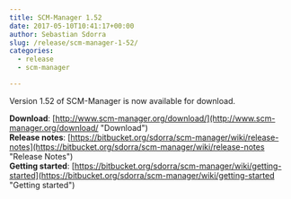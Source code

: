 ```yaml
---
title: SCM-Manager 1.52
date: 2017-05-10T10:41:17+00:00
author: Sebastian Sdorra
slug: /release/scm-manager-1-52/
categories:
  - release
  - scm-manager

---
```

Version 1.52 of SCM-Manager is now available for download.

**Download**: [http://www.scm-manager.org/download/](http://www.scm-manager.org/download/ "Download")  
**Release notes**: [https://bitbucket.org/sdorra/scm-manager/wiki/release-notes](https://bitbucket.org/sdorra/scm-manager/wiki/release-notes "Release Notes")  
**Getting started**: [https://bitbucket.org/sdorra/scm-manager/wiki/getting-started](https://bitbucket.org/sdorra/scm-manager/wiki/getting-started "Getting started")

